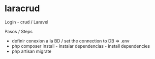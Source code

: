 # laracrud
Login - crud / Laravel 

  Pasos / Steps
  
- definir conexion a la BD / set the connection to DB => .env
- php composer install - instalar dependencias - install dependencies
- php artisan migrate 

